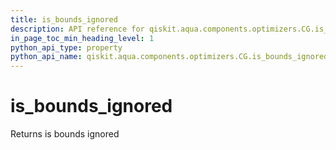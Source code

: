 ```yaml
---
title: is_bounds_ignored
description: API reference for qiskit.aqua.components.optimizers.CG.is_bounds_ignored
in_page_toc_min_heading_level: 1
python_api_type: property
python_api_name: qiskit.aqua.components.optimizers.CG.is_bounds_ignored
---
```


# is\_bounds\_ignored

Returns is bounds ignored

